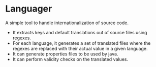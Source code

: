 Languager
=========

A simple tool to handle internationalization of source code.
- It extracts keys and default translations out of source files using regexes.
- For each language, it generates a set of translated files where the regexes are replaced with their actual value in a given language.
- It can generate properties files to be used by java.
- It can perform validity checks on the translated values.
